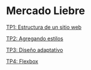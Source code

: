 # Mercado Liebre

[TP1: Estructura de un sitio web](https://github.com/maurobustos5081/Mercado-Liebre/tree/TP1_Estructura_de_un_sitio_web)

[TP2: Agregando estilos](https://github.com/maurobustos5081/Mercado-Liebre/tree/TP_Agregando_estilos)

[TP3: Diseño adaptativo](https://github.com/maurobustos5081/Mercado-Liebre/tree/Diseño_adaptativo)

[TP4: Flexbox](https://github.com/maurobustos5081/Mercado-Liebre/tree/flexbox)
